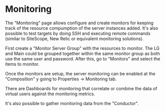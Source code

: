 # Monitoring
The "Monitoring" page allows configure and create monitors for keeping track of the resource compumption of the server instances added. It's also possible to test targets by doing SSH and executing remote commands (similar to SiteScope, New Relic or equivalent monitoring solutions).

First create a "Monitor Server Group" with the resources to monitor. The LG and Main could be grouped together within the same monitor group as both use the same user and password. After this, go to "Monitors" and select the items to monitor.

Once the monitors are setup, the server monitoring can be enabled at the "Composition" y going to Properties -> Monitoring tab.

There are Dashboards for monitoring that correlate or combine the data of virtual users against the monitoring metrics.

It's also possible to gather monitoring data from the "Conductor".
